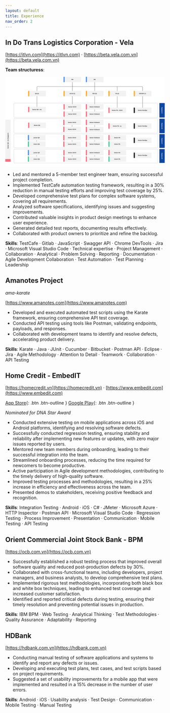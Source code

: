 ```yaml
---
layout: default
title: Experience
nav_order: 2
---
```


## In Do Trans Logistics Corporation - Vela

[https://itlvn.com](https://itlvn.com) · [https://beta.vela.com.vn](https://beta.vela.com.vn)

**Team structuress**:

![](/assets/images/vela-org.png)

- Led and mentored a 5-member test engineer team, ensuring successful project completion.
- Implemented TestCafe automation testing framework, resulting in a 30% reduction in manual testing efforts and improving test coverage by 25%.
- Developed comprehensive test plans for complex software systems, covering all requirements.
- Analyzed software specifications, identifying issues and suggesting improvements.
- Contributed valuable insights in product design meetings to enhance user experience.
- Generated detailed test reports, documenting results effectively.
- Collaborated with product owners to prioritize and refine the backlog.

**Skills**: TestCafe · Gitlab · JavaScript · Swagger API · Chrome DevTools · Jira · Microsoft Visual Studio Code · Technical expertise · Project Management · Collaboration · Analytical · Problem Solving · Reporting · Documentation · Agile Development Collaboration · Test Automation · Test Planning · Leadership

## Amanotes Project

*ama-karate*

[https://www.amanotes.com](https://www.amanotes.com)

- Developed and executed automated test scripts using the Karate framework, ensuring comprehensive API test coverage.
- Conducted API testing using tools like Postman, validating endpoints, payloads, and responses.
- Collaborated with development teams to identify and resolve defects, accelerating product delivery.

**Skills**: Karate · Java · JUnit · Cucumber · Bitbucket · Postman API · Eclipse · Jira · Agile Methodology · Attention to Detail · Teamwork · Collaboration · API Testing

## Home Credit - EmbedIT

[https://homecredit.vn](https://homecredit.vn) · [https://www.embedit.com](https://www.embedit.com)

[App Store](https://apps.apple.com/vn/app/home-credit-t%C3%A0i-ch%C3%ADnh-s%E1%BB%91/id1553761073){: .btn .btn-outline }
[Google Play](https://play.google.com/store/apps/details?id=vn.homecredit.capp&hl=en_US){: .btn .btn-outline }

*Nominated for DNA Star Award*

- Conducted extensive testing on mobile applications across iOS and Android platforms, identifying and resolving software defects.
- Successfully conducted regression testing, ensuring stability and reliability after implementing new features or updates, with zero major issues reported by users.
- Mentored new team members during onboarding, leading to their successful integration into the team.
- Streamlined onboarding processes, reducing the time required for newcomers to become productive.
- Active participation in Agile development methodologies, contributing to the timely delivery of high-quality software.
- Improved testing processes and methodologies, resulting in a 25% increase in efficiency and effectiveness across the team.
- Presented demos to stakeholders, receiving positive feedback and recognition.

**Skills**: Integration Testing · Android · iOS · C# · JMeter · Microsoft Azure · HTTP Inspector · Postman API · Microsoft Visual Studio Code · Regression Testing · Process Improvement · Presentation · Communication · Mobile Testing · API Testing

## Orient Commercial Joint Stock Bank - BPM

[https://ocb.com.vn](https://ocb.com.vn)

- Successfully established a robust testing process that improved overall software quality and reduced post-production defects by 30%.
- Collaborated with cross-functional teams, including developers, project managers, and business analysts, to develop comprehensive test plans.
- Implemented rigorous test methodologies, incorporating both black box and white box techniques, leading to enhanced test coverage and increased customer satisfaction.
- Identified and reported critical defects during testing, ensuring their timely resolution and preventing potential issues in production.

**Skills**: IBM BPM · Web Testing · Analytical Thinking · Test Methodologies · Quality Assurance · Adaptability · Reporting

## HDBank

[https://hdbank.com.vn](https://hdbank.com.vn)

- Conducting manual testing of software applications and systems to identify and report any defects or issues.
- Developing and executing test plans, test cases, and test scripts based on project requirements.
- Suggested a set of usability improvements for a mobile app that were implemented and resulted in a 15% decrease in the number of user errors.

**Skills**: Android · iOS · Usability analysis · Test Design · Communication · Mobile Testing · Manual Testing
